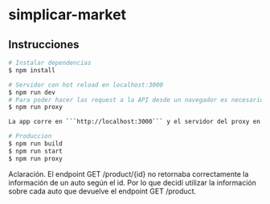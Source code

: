 # simplicar-market

## Instrucciones

```bash
# Instalar dependencias
$ npm install

# Servidor con hot reload en localhost:3000
$ npm run dev
# Para poder hacer las request a la API desde un navegador es necesario utilizar un servidor proxy
$ npm run proxy

La app corre en ```http://localhost:3000``` y el servidor del proxy en ```http://localhost:8010/proxy```

# Produccion
$ npm run build
$ npm run start
$ npm run proxy

```
Aclaración.
El endpoint GET /product/{id} no retornaba correctamente la información de un auto según el id.
Por lo que decidí utilizar la información sobre cada auto que devuelve el endpoint GET /product.
